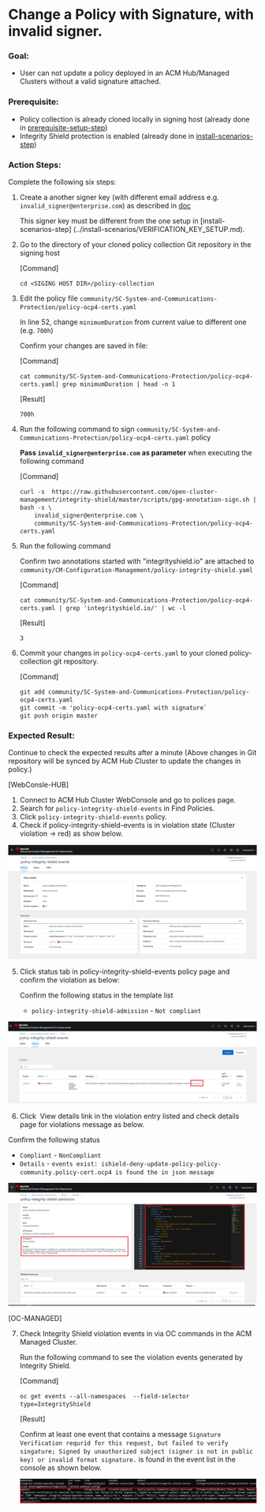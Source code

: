 # Change a Policy with Signature, with invalid signer.

### Goal:
- User can not update a policy deployed in an ACM Hub/Managed Clusters without a valid signature  attached.

### Prerequisite: 
- Policy collection is already cloned locally in signing host (already done in [prerequisite-setup-step](../prerequisite-setup/GIT_CLONE_POLICY_COLLECTION.md))
- Integrity Shield protection is enabled  (already done in [install-scenarios-step](../install-scenarios/DEPLOY_ISHIELD.md))

### Action Steps:

Complete the following six steps:

1. Create a another signer key (with different email address e.g. `invalid_signer@enterprise.com`) as described in [doc](../prerequisite-setup/GPG_KEY_SETUP.md)
   
   This signer key must be different from the one setup in [install-scenarios-step] (../install-scenarios/VERIFICATION_KEY_SETUP.md).
   
2. Go to the directory of your cloned policy collection Git repository in the signing host

   [Command]
   ```
   cd <SIGING HOST DIR>/policy-collection
   ```
   
3. Edit the policy file `community/SC-System-and-Communications-Protection/policy-ocp4-certs.yaml`
   
   In line 52, change `minimumDuration` from current value to different one (e.g. `700h`)

   Confirm your changes are saved in file:
   
   [Command]
   ```
   cat community/SC-System-and-Communications-Protection/policy-ocp4-certs.yaml| grep minimumDuration | head -n 1

   ```
   [Result]
   ```
   700h
   ```
    
4. Run the following command to sign `community/SC-System-and-Communications-Protection/policy-ocp4-certs.yaml` policy 
    
    **Pass `invalid_signer@enterprise.com` as parameter** when executing the following command
    
    [Command]
    ```
    curl -s  https://raw.githubusercontent.com/open-cluster-management/integrity-shield/master/scripts/gpg-annotation-sign.sh | bash -s \
        invalid_signer@enterprise.com \
        community/SC-System-and-Communications-Protection/policy-ocp4-certs.yaml
    ```
5. Run the following command

    Confirm two annotations started with "integrityshield.io" are attached to `community/CM-Configuration-Management/policy-integrity-shield.yaml`
    
    [Command]
    ```
    cat community/SC-System-and-Communications-Protection/policy-ocp4-certs.yaml | grep 'integrityshield.io/' | wc -l
    ```
    [Result]
    ```
    3
    ```
    
6. Commit your changes in `policy-ocp4-certs.yaml` to your cloned policy-collection git repository.

   [Command]
   ```
   git add community/SC-System-and-Communications-Protection/policy-ocp4-certs.yaml
   git commit -m 'policy-ocp4-certs.yaml with signature`
   git push origin master
   ```
   
   
### Expected Result:

Continue to check the expected results after a minute (Above changes in Git repository will be synced by ACM Hub Cluster to update the changes in policy.)
    
[WebConsle-HUB]

1. Connect to ACM Hub Cluster WebConsole and go to polices page.
2. Search for `policy-integrity-shield-events`  in Find Policies.  
3. Click  `policy-integrity-shield-events`  policy. 
4. Check if  policy-integrity-shield-events  is in violation state (Cluster violation -> red) as show below.
     
  ![Policy Violation](../images/policy-integrity-shield-status-violation.PNG)
    
5. Click  status tab in policy-integrity-shield-events policy page and confirm the violation as below:

   Confirm the following status in the template list
   - `policy-integrity-shield-admission` - `Not compliant`
  
  ![Policy Violation](../images/policy-integrity-shield-status-violation-statys.PNG)
   
6. Click  View details link in the violation entry listed and check details page for violations message as below.

  Confirm the following status
  - `Compliant` - `NonCompliant`
  - `Details` - `events exist: ishield-deny-update-policy-policy-community.policy-cert.ocp4 is found the in json message`
  
  ![Policy Violation](../images/policy-integrity-shield-status-violation-status-detail.PNG)
  
 
  
[OC-MANAGED]

7. Check Integrity Shield violation events in via OC commands in the ACM Managed Cluster.

   Run the following command to see the violation events generated by Integrity Shield.
   
   [Command]
   ```
   oc get events --all-namespaces  --field-selector type=IntegrityShield
   ```
   
   [Result]
   
   Confirm at least one event that contains a message `Signature Verification requrid for this request, but failed to verify singature; Signed by unauthorized subject (signer is not in public key) or invalid format signature.` is found in the event list in the console as shown below.
   
   ![Block Events](../images/ishield-log-invalid.PNG)

   
